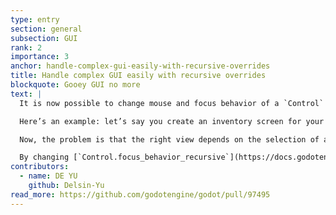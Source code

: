 ```yaml
---
type: entry
section: general
subsection: GUI
rank: 2
importance: 3
anchor: handle-complex-gui-easily-with-recursive-overrides
title: Handle complex GUI easily with recursive overrides
blockquote: Gooey GUI no more
text: |
  It is now possible to change mouse and focus behavior of a `Control` node recursively. This greatly helps creating complex GUI without breaking a sweat.

  Here’s an example: let’s say you create an inventory screen for your game. On the left, there’s a grid displaying what’s the hero is carrying. On the right, it shows a detailed view about the selected item on the left; a rotatable display of the item in 3D to examine every detail, a section containing a scrollable description, a box containing stats and modifiers (with hyperlinks for technical terms), and a list of buttons representing actions that are possible to do with it.

  Now, the problem is that the right view depends on the selection of an item on the left. The user shouldn’t be able to interact with the detail view until it happens.

  By changing [`Control.focus_behavior_recursive`](https://docs.godotengine.org/en/latest/classes/class_control.html#class-control-property-focus-behavior-recursive) and [`Control.mouse_behavior_recursive`](https://docs.godotengine.org/en/latest/classes/class_control.html#class-control-property-mouse-behavior-recursive) of the detailed view container to their disabled value until an item is selected, it now disables focus and mouse events for every child. You don’t have to resort to complex messages anymore to manage the behavior of `Control` groups.
contributors:
  - name: DE YU
    github: Delsin-Yu
read_more: https://github.com/godotengine/godot/pull/97495
---
```

